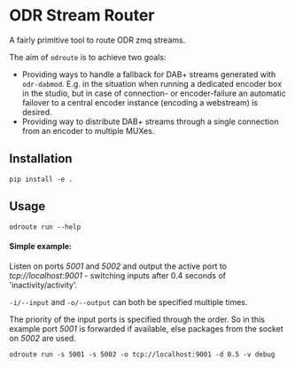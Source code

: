# ODR Stream Router

A fairly primitive tool to route ODR zmq streams.

The aim of `odroute` is to achieve two goals:

 - Providing ways to handle a fallback for DAB+ streams generated with `odr-dabmod`.
   E.g. in the situation when running a dedicated encoder box in the studio, but in case of connection- or
   encoder-failure an automatic failover to a central encoder instance (encoding a webstream) is desired.
 - Providing way to distribute DAB+ streams through a single connection from an encoder to multiple MUXes.


## Installation

    pip install -e .


## Usage

    odroute run --help

#### Simple example:

Listen on ports *5001* and *5002* and output the active port to *tcp://localhost:9001* - switching
inputs after 0.4 seconds of 'inactivity/activity'.

`-i/--input` and `-o/--output` can both be specified multiple times.

The priority of the input ports is specified through the order. So in this example port *5001* is forwarded if
available, else packages from the socket on *5002* are used.

    odroute run -s 5001 -s 5002 -o tcp://localhost:9001 -d 0.5 -v debug